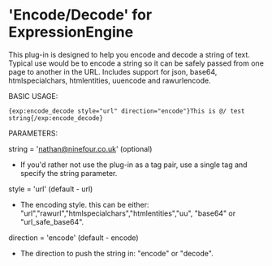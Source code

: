 'Encode/Decode' for ExpressionEngine
=========================

This plug-in is designed to help you encode and decode a string of text. Typical use would be to encode a string so it can be safely passed from one page to another in the URL. Includes support for json, base64, htmlspecialchars, htmlentities, uuencode and rawurlencode.

BASIC USAGE:

	{exp:encode_decode style="url" direction="encode"}This is @/ test string{/exp:encode_decode}

PARAMETERS:

string = 'nathan@ninefour.co.uk' (optional)
 - If you'd rather not use the plug-in as a tag pair, use a single tag and specify the string parameter.

style = 'url' (default - url)
 - The encoding style. this can be either: "url","rawurl","htmlspecialchars","htmlentities","uu", "base64" or "url_safe_base64".
 
direction = 'encode' (default - encode)
 - The direction to push the string in: "encode" or "decode".
